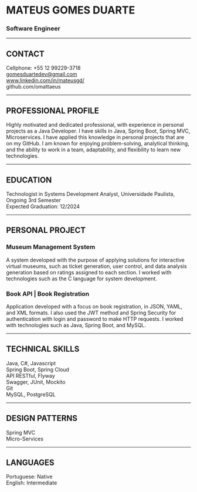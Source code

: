 # MATEUS GOMES DUARTE
### Software Engineer
-------
## CONTACT
Cellphone: +55 12 99229-3718 </br>
gomesduartedev@gmail.com </br>
www.linkedin.com/in/mateusgd/ </br>
github.com/omattaeus </br>

-------
## PROFESSIONAL PROFILE
Highly motivated and dedicated professional, with experience in personal projects as a Java Developer. I have skills in Java, Spring Boot, Spring MVC, Microservices. I have applied this knowledge in personal projects that are on my GitHub. I am known for enjoying problem-solving, analytical thinking, and the ability to work in a team, adaptability, and flexibility to learn new technologies.

--------
## EDUCATION
Technologist in Systems Development Analyst, Universidade Paulista, </br>
Ongoing 3rd Semester </br>
Expected Graduation: 12/2024 </br>

---------
## PERSONAL PROJECT
### Museum Management System
A system developed with the purpose of applying solutions for interactive virtual museums, such as ticket generation, user control, and data analysis generation based on ratings assigned to each section. I worked with technologies such as the C language for system development.

### Book API | Book Registration 
Application developed with a focus on book registration, in JSON, YAML, and XML formats. I also used the JWT method and Spring Security for authentication with login and password to make HTTP requests. I worked with technologies such as Java, Spring Boot, and MySQL.

--------
## TECHNICAL SKILLS 
Java, C#, Javascript </br>
Spring Boot, Spring Cloud </br>
API RESTful, Flyway </br>
Swagger, JUnit, Mockito </br>
Git </br>
MySQL, PostgreSQL </br>

--------
## DESIGN PATTERNS
Spring MVC </br>
Micro-Services </br>

--------
## LANGUAGES 
Portuguese: Native </br>
English: Intermediate </br>


